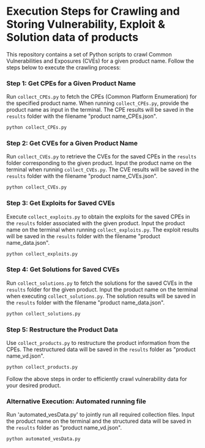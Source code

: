 # Execution Steps for Crawling and Storing Vulnerability, Exploit & Solution data of products

This repository contains a set of Python scripts to crawl Common Vulnerabilities and Exposures (CVEs) for a given product name. Follow the steps below to execute the crawling process:

### Step 1: Get CPEs for a Given Product Name
Run `collect_CPEs.py` to fetch the CPEs (Common Platform Enumeration) for the specified product name. When running `collect_CPEs.py`, provide the product name as input in the terminal. The CPE results will be saved in the `results` folder with the filename "product name_CPEs.json".

```bash
python collect_CPEs.py
```

### Step 2: Get CVEs for a Given Product Name
Run `collect_CVEs.py` to retrieve the CVEs for the saved CPEs in the `results` folder corresponding to the given product. Input the product name on the terminal when running `collect_CVEs.py`. The CVE results will be saved in the `results` folder with the filename "product name_CVEs.json".

```bash
python collect_CVEs.py
```

### Step 3: Get Exploits for Saved CVEs
Execute `collect_exploits.py` to obtain the exploits for the saved CPEs in the `results` folder associated with the given product. Input the product name on the terminal when running `collect_exploits.py`. The exploit results will be saved in the `results` folder with the filename "product name_data.json".

```bash
python collect_exploits.py
```

### Step 4: Get Solutions for Saved CVEs
Run `collect_solutions.py` to fetch the solutions for the saved CVEs in the `results` folder for the given product. Input the product name on the terminal when executing `collect_solutions.py`. The solution results will be saved in the `results` folder with the filename "product name_data.json".

```bash
python collect_solutions.py
```

### Step 5: Restructure the Product Data
Use `collect_products.py` to restructure the product information from the CPEs. The restructured data will be saved in the `results` folder as "product name_vd.json".

```bash
python collect_products.py
```

Follow the above steps in order to efficiently crawl vulnerability data for your desired product. 

### Alternative Execution: Automated running file
Run 'automated_vesData.py' to jointly run all required collection files. Input the product name on the terminal and the structured data will be saved in the `results` folder as "product name_vd.json".

```bash
python automated_vesData.py
```
